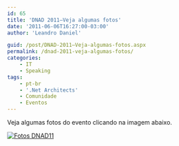 ```yaml
---
id: 65
title: 'DNAD 2011–Veja algumas fotos'
date: '2011-06-06T16:27:00-03:00'
author: 'Leandro Daniel'

guid: /post/DNAD-2011–Veja-algumas-fotos.aspx
permalink: /dnad-2011-veja-algumas-fotos/
categories:
    - IT
    - Speaking
tags:
    - pt-br
    - '.Net Architects'
    - Comunidade
    - Eventos
---
```


Veja algumas fotos do evento clicando na imagem abaixo.

[![Fotos DNAD11](http://leandrodaniel.com/pics/Fotos%20DNAD11.png "Fotos DNAD11")](http://cid-682bb4abc622d264.skydrive.live.com/redir.aspx?page=play&resid=682BB4ABC622D264!461)
